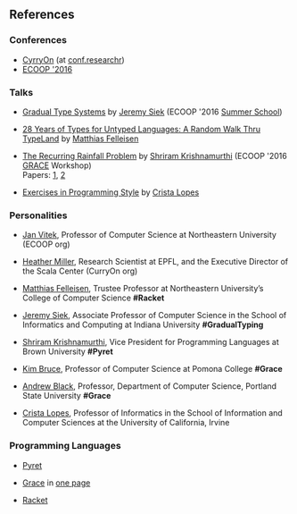 ## References 

### Conferences 

*	[CyrryOn](http://www.curry-on.org/2016/) (at [conf.researchr](http://conf.researchr.org/track/curryon-2016/curryon-2016))
*	[ECOOP '2016](http://2016.ecoop.org/home)

### Talks 

*   [Gradual Type Systems](http://2016.ecoop.org/event/summer-school-gradual-type-system)
    by [Jeremy Siek](http://wphomes.soic.indiana.edu/jsiek/) (ECOOP '2016 [Summer School](http://2016.ecoop.org/track/Summer+School))
    
*	[28 Years of Types for Untyped Languages: A Random Walk Thru TypeLand](http://2016.ecoop.org/event/summer-school-gradual-typing)
	by [Matthias Felleisen](http://www.ccs.neu.edu/home/matthias/)
  
*   [The Recurring Rainfall Problem](https://www.dropbox.com/s/ozz2q1oax3cju2x/ecoop-grace-wksp-plancomp.pptx?dl=0) 
	by [Shriram Krishnamurthi](https://cs.brown.edu/~sk/) (ECOOP '2016 [GRACE](http://2016.ecoop.org/track/GRACE-2016) Workshop)  
	Papers: [1](http://web.cs.wpi.edu/~kfisler/Pubs/icer14-rainfall/icer14.pdf),
	[2](http://cs.brown.edu/~sk/Publications/Papers/Published/fks-mod-plan-comp-studies/)
	
*	[Exercises in Programming Style](http://conf.researchr.org/event/curryon-2016/curryon-2016-exercises-in-programming-style)
	by [Crista Lopes](https://www.ics.uci.edu/~lopes/)

### Personalities 

*	[Jan Vitek](http://janvitek.org/), Professor of Computer Science at Northeastern University 
	(ECOOP org)
	
*	[Heather Miller](http://heather.miller.am/), Research Scientist at EPFL, 
	and the Executive Director of the Scala Center
	(CurryOn org)
	
*	[Matthias Felleisen](http://www.ccs.neu.edu/home/matthias/),
	Trustee Professor at Northeastern University’s College of Computer Science
	**\#Racket**
	
*	[Jeremy Siek](http://wphomes.soic.indiana.edu/jsiek/),
	Associate Professor of Computer Science in the School of Informatics and Computing at Indiana University
	**\#GradualTyping**
	
*	[Shriram Krishnamurthi](https://cs.brown.edu/~sk/),
	Vice President for Programming Languages at Brown University
	**\#Pyret**
	
*	[Kim Bruce](http://www.cs.pomona.edu/~kim/),
	Professor of Computer Science at Pomona College
	**\#Grace**
	
*	[Andrew Black](http://web.cecs.pdx.edu/~black/),
	Professor, Department of Computer Science, Portland State University
	**\#Grace**
	
*	[Crista Lopes](https://www.ics.uci.edu/~lopes/),
	Professor of Informatics in the School of Information and Computer Sciences at the University of California, Irvine

### Programming Languages

*	[Pyret](https://www.pyret.org)

*	[Grace](http://gracelang.org/applications/home/)
	in [one page](http://gracelang.org/applications/documentation/grace-in-one-page/)

*	[Racket](http://racket-lang.org/)
 
